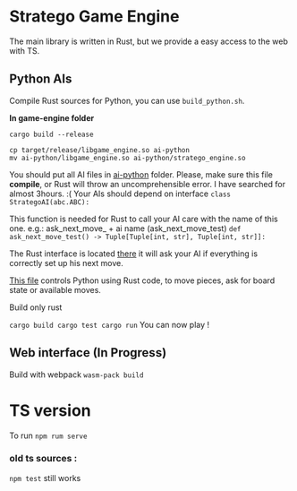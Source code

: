 # Stratego Game Engine

The main library is written in Rust, but we provide a easy access to the web with TS.

## Python AIs 

Compile Rust sources for Python, you can use `build_python.sh`.

**In game-engine folder**
```shell
cargo build --release

cp target/release/libgame_engine.so ai-python
mv ai-python/libgame_engine.so ai-python/stratego_engine.so
```

You should put all AI files in [ai-python](https://github.com/pr0gen/stratego/tree/python-binding/game-engine/ai-python) folder. Please, make sure this file **compile**, or Rust will throw an uncomprehensible error. I have searched for almost 3hours. :(
Your AIs should depend on interface `class StrategoAI(abc.ABC):`

This function is needed for Rust to call your AI care with the name of this one.
e.g.: ask_next_move_ + ai name (ask_next_move_test)
`def ask_next_move_test() -> Tuple[Tuple[int, str], Tuple[int, str]]:`

The Rust interface is located [there](https://github.com/pr0gen/stratego/blob/python-binding/game-engine/src/player/ai_player.rs)
it will ask your AI if everything is correctly set up his next move.

[This file](https://github.com/pr0gen/stratego/blob/python-binding/game-engine/src/py_bindings.rs) controls Python using Rust code, to move pieces, ask for board state or available moves.

Build only rust 

`
cargo build
cargo test
cargo run
`
You can now play !

## Web interface (In Progress)
Build with webpack 
`wasm-pack build`

# TS version
To run 
`npm rum serve`
### old ts sources :
`npm test` still works

